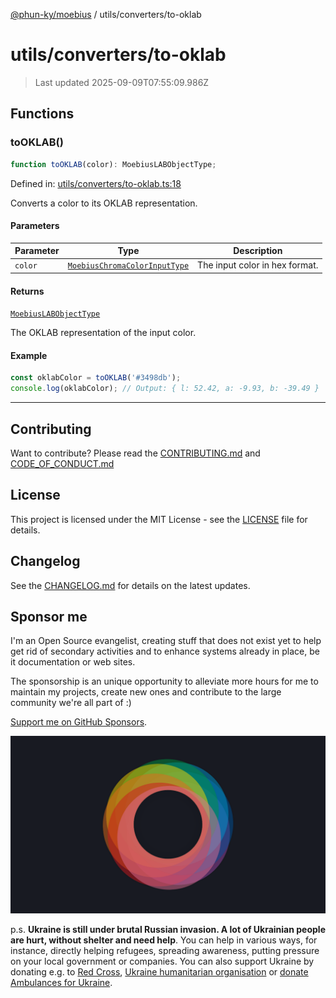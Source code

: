 [@phun-ky/moebius](../../README.md) / utils/converters/to-oklab

# utils/converters/to-oklab

> Last updated 2025-09-09T07:55:09.986Z

##

## Functions

### toOKLAB()

```ts
function toOKLAB(color): MoebiusLABObjectType;
```

Defined in: [utils/converters/to-oklab.ts:18](https://github.com/phun-ky/moebius/blob/main/src/utils/converters/to-oklab.ts#L18)

Converts a color to its OKLAB representation.

#### Parameters

| Parameter | Type                                                                        | Description                    |
| --------- | --------------------------------------------------------------------------- | ------------------------------ |
| `color`   | [`MoebiusChromaColorInputType`](../../types.md#moebiuschromacolorinputtype) | The input color in hex format. |

#### Returns

[`MoebiusLABObjectType`](../../types.md#moebiuslabobjecttype)

The OKLAB representation of the input color.

#### Example

```ts
const oklabColor = toOKLAB('#3498db');
console.log(oklabColor); // Output: { l: 52.42, a: -9.93, b: -39.49 }
```

---

## Contributing

Want to contribute? Please read the [CONTRIBUTING.md](https://github.com/phun-ky/moebius/blob/main/CONTRIBUTING.md) and [CODE_OF_CONDUCT.md](https://github.com/phun-ky/moebius/blob/main/CODE_OF_CONDUCT.md)

## License

This project is licensed under the MIT License - see the [LICENSE](https://github.com/phun-ky/moebius/blob/main/LICENSE) file for details.

## Changelog

See the [CHANGELOG.md](https://github.com/phun-ky/moebius/blob/main/CHANGELOG.md) for details on the latest updates.

## Sponsor me

I'm an Open Source evangelist, creating stuff that does not exist yet to help get rid of secondary activities and to enhance systems already in place, be it documentation or web sites.

The sponsorship is an unique opportunity to alleviate more hours for me to maintain my projects, create new ones and contribute to the large community we're all part of :)

[Support me on GitHub Sponsors](https://github.com/sponsors/phun-ky).

![logo](https://github.com/phun-ky/moebius/blob/main/public/images/logo/logo-ring.png?raw=true)

p.s. **Ukraine is still under brutal Russian invasion. A lot of Ukrainian people are hurt, without shelter and need help**. You can help in various ways, for instance, directly helping refugees, spreading awareness, putting pressure on your local government or companies. You can also support Ukraine by donating e.g. to [Red Cross](https://www.icrc.org/en/donate/ukraine), [Ukraine humanitarian organisation](https://savelife.in.ua/en/donate-en/#donate-army-card-weekly) or [donate Ambulances for Ukraine](https://www.gofundme.com/f/help-to-save-the-lives-of-civilians-in-a-war-zone).
